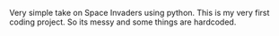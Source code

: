 Very simple take on Space Invaders using python. This is my very first coding project. So its messy and some things are hardcoded. 
